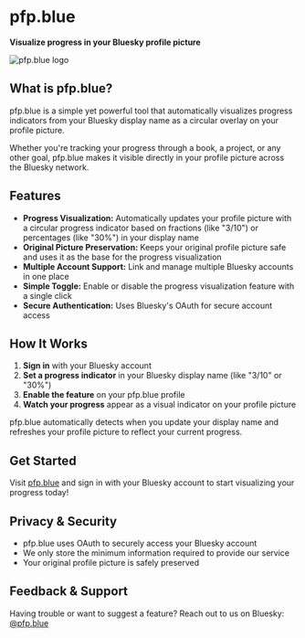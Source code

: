 # pfp.blue

**Visualize progress in your Bluesky profile picture**

![pfp.blue logo](https://pfp.blue/images/logo.png)

## What is pfp.blue?

pfp.blue is a simple yet powerful tool that automatically visualizes progress indicators from your Bluesky display name as a circular overlay on your profile picture. 

Whether you're tracking your progress through a book, a project, or any other goal, pfp.blue makes it visible directly in your profile picture across the Bluesky network.

## Features

- **Progress Visualization:** Automatically updates your profile picture with a circular progress indicator based on fractions (like "3/10") or percentages (like "30%") in your display name
- **Original Picture Preservation:** Keeps your original profile picture safe and uses it as the base for the progress visualization
- **Multiple Account Support:** Link and manage multiple Bluesky accounts in one place
- **Simple Toggle:** Enable or disable the progress visualization feature with a single click
- **Secure Authentication:** Uses Bluesky's OAuth for secure account access

## How It Works

1. **Sign in** with your Bluesky account
2. **Set a progress indicator** in your Bluesky display name (like "3/10" or "30%")
3. **Enable the feature** on your pfp.blue profile
4. **Watch your progress** appear as a visual indicator on your profile picture

pfp.blue automatically detects when you update your display name and refreshes your profile picture to reflect your current progress.

## Get Started

Visit [pfp.blue](https://pfp.blue) and sign in with your Bluesky account to start visualizing your progress today!

## Privacy & Security

- pfp.blue uses OAuth to securely access your Bluesky account
- We only store the minimum information required to provide our service
- Your original profile picture is safely preserved

## Feedback & Support

Having trouble or want to suggest a feature? Reach out to us on Bluesky: [@pfp.blue](https://bsky.app/profile/pfp.blue)